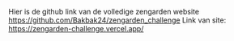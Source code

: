 Hier is de github link van de volledige zengarden website https://github.com/Bakbak24/zengarden_challenge
Link van site: https://zengarden-challenge.vercel.app/
